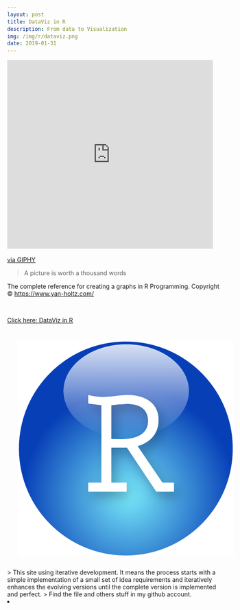```yaml
---
layout: post
title: DataViz in R
description: From data to Visualization
img: /img/r/dataviz.png
date: 2019-01-31
---
```




<iframe src="https://giphy.com/embed/FR7ClGFuRvyM0" width="480" height="440" frameBorder="0" class="giphy-embed" allowFullScreen></iframe><p><a href="https://giphy.com/gifs/graph-FR7ClGFuRvyM0">via GIPHY</a></p>




> A picture is worth a thousand words

The complete reference for creating a graphs in R Programming. Copyright © https://www.yan-holtz.com/

<Br>
  
<a href="https://itsmecevi.github.io/dataviz/">Click here: DataViz in R</a>
<Br>
  
<img class="col one right" src="/img/r/r-studio.png" style="padding:25px">

<Br>
> This site using iterative development. It means the process starts with a simple implementation of a small set of idea requirements and iteratively enhances the evolving versions until the complete version is implemented and perfect.
> Find the file and others stuff in my github account.


<li>
<a id="icon" href="https://github.com/itsmecevi" target="_blank"><i class="fa fa-github fa-fw fa-2x"></i></a>
</li>
